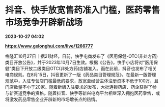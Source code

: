 # 抖音、快手放宽售药准入门槛，医药零售市场竞争开辟新战场

**2023-10-27 04:02**

**https://www.gelonghui.com/live/1266777**

格隆汇10月27日｜据21财经，日前，快手电商发布了《医用保健-OTC(非处方药)类目开放公告》，并于2023年10月7日生效。根据《公告》，快手小店将对“医用保健”类目下开放二级类目OTC(非处方药)店铺准入。而在此前，抖音也发布了相关电商规则。在8月15日，抖音更新了一版《药品类目管理规范》。在最新一版管理规范中，入驻专营店门槛最低的要求，放宽至经营主体注册资本不低于100万，且门店数量不小于20家。随着新版入驻要求的发布，大批连锁药店、药企获得了参与新赛道竞争的资格。随着抖音、快手等新兴电商平台相继深入拥抱医药零售，或将激发药品零售企业开辟新的市场增长点的热情。